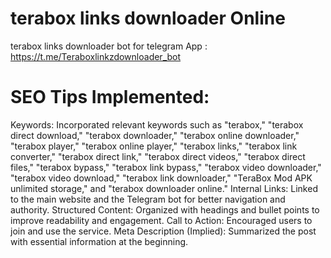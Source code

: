 # terabox links downloader Online 
terabox links downloader bot for telegram App : https://t.me/Teraboxlinkzdownloader_bot
# SEO Tips Implemented:
Keywords: Incorporated relevant keywords such as "terabox," "terabox direct download," "terabox downloader," "terabox online downloader," "terabox player," "terabox online player," "terabox links," "terabox link converter," "terabox direct link," "terabox direct videos," "terabox direct files," "terabox bypass," "terabox link bypass," "terabox video downloader," "terabox video download," "terabox link downloader," "TeraBox Mod APK unlimited storage," and "terabox downloader online."
Internal Links: Linked to the main website and the Telegram bot for better navigation and authority.
Structured Content: Organized with headings and bullet points to improve readability and engagement.
Call to Action: Encouraged users to join and use the service.
Meta Description (Implied): Summarized the post with essential information at the beginning.
